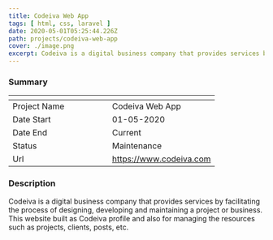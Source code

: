 ```yaml
---
title: Codeiva Web App
tags: [ html, css, laravel ]
date: 2020-05-01T05:25:44.226Z
path: projects/codeiva-web-app
cover: ./image.png
excerpt: Codeiva is a digital business company that provides services by facilitating the process of designing, developing and maintaining a project or business This website built as Codeiva profile and also for managing the resources such as projects, clients, posts, etc.
---
```


### Summary
| <div style="width:180px"></div>                       |                           |
| --- | --- |
| Project Name          | Codeiva Web App|
| Date Start            | 01-05-2020|
| Date End              | Current|
| Status                | Maintenance|
| Url                   | https://www.codeiva.com|
### Description
Codeiva is a digital business company that provides services by facilitating the process of designing, developing and maintaining a project or business. 
This website built as Codeiva profile and also for managing the resources such as projects, clients, posts, etc.
 
